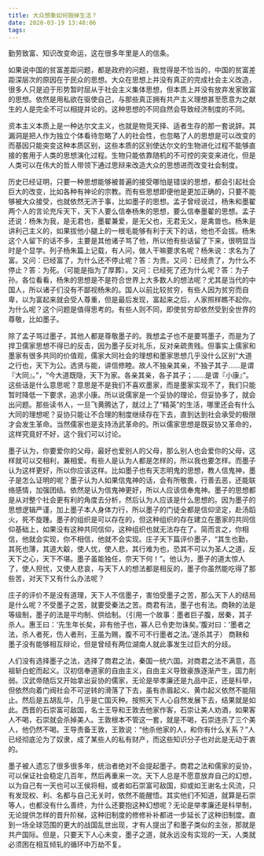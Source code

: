 ```yaml
---
title: 大众想象如何毁掉生活？
date: 2020-03-19 13:48:06
tags:
---
```



勤劳致富、知识改变命运，这在很多年里是人的信条。

如果说中国的贫富差距问题，都是政府的问题，我觉得是不恰当的，中国的贫富差距深层次的原因在于民众的思想。大众在思想上并没有真正的完成社会主义改造，很多人只是迫于形势暂时屈从于社会主义集体思想，但本质上并没有放弃发家致富的思想。依然是用私欲在驱使自己，与那些真正拥有共产主义理想甚至愿意为之献生的人是完全不可以相提并论的。这种思想的不同自然会导致经济制度的不同。

资本主义本质上是一种达尔文主义，也就是物竞天择、适者生存的那一套说辞。其漏洞是把人作为独立个体看待忽略了人的社会性，也忽略了人的思想是可以改变的而基因只能突变这种本质区别，这些本质的区别使达尔文的生物进化过程不能够直接的套用于人类的思想演化过程。生物只能依靠随机的不可控的突变来进化，但是人类可以在伟大的哲人带领下通过思辩来改造大众的思想进而改变社会制度。

历史已经证明，只要一种思想能够被普遍的接受哪怕是错误的思想，都会引起社会巨大的改变，比如各种有神论的宗教。而有些思想即便他是更加正确的，只要不能够被大众接受，也就依然无济于事，比如墨子的思想。孟子曾经说过，杨朱和墨翟两个人的言论充斥天下，天下人要么信奉杨朱的思想，要么信奉墨翟的思想。孟子还说：杨朱为我，是无君也，墨翟兼爱，是无父也，无君无父，是禽兽也。杨朱是讲利己主义的，如果拔他小腿上的一根毛能够有利于天下的话，他也不会拔。杨朱这个人留下的话不多，主要是其他诸子骂了他，所以他有些话留了下来，很明显当时是个显学。列子杨朱篇上记载，有人问，做人干嘛要求名呢？杨朱说：求名为了富。又问：已经富了，为什么还不停止呢？答：为贵。又问：已经贵了，为什么不停止？答：为死。（可能是指为了厚葬）。又问：已经死了还为什么呢？答：为子孙。各位看看，杨朱的思想是不是符合世界上大多数人的想法呢？尤其是当代的中国人，所以诸子们没有不鄙视杨朱的。国人以前比较贫穷，有些人因为贫穷而自卑，以为富起来就会受人尊重，但是最后发现，富起来之后，人家照样瞧不起你。为什么呢？这个问题是值得思考的。有些人则不同，即使贫穷却依然受到全世界的尊敬，比如墨子。

除了孟子骂过墨子，其他人都是尊敬墨子的。我想孟子也不是要骂墨子，而是为了捍卫儒家思想不得已的反击，因为墨子反对礼乐，反对亲疏贵贱。但事实上儒家和墨家有很多共同的价值观，儒家大同社会的理想和墨家思想几乎没什么区别“大道之行也，天下为公。选贤与能，讲信修睦。故人不独亲其亲，不独子其子……是谓『大同』。”，“今大道既隐，天下为家。各亲其亲，各子其子；……是谓『小康』”。这些话是什么意思呢？意思是不是我们不喜欢墨家，而是墨家实现不了，我们只能暂时降低一下要求，追求小康。所以说儒家是一个妥协的理论，但妥协多了，就会出问题。那些读书人，一旦飞黄腾达了，就过上了“精英”的生活，哪里还会有什么大同的理想呢？妥协只能让不合理的制度继续存在下去，直到达到社会承受的极限才会发生革命。当然儒家也是支持汤武革命的。所以儒家思想是既妥协又革命的，这样究竟好不好，这个我们可以讨论。

墨子认为，你要爱你的父母，最好也爱别人的父母，那么别人也会爱你的父母，这样就可以交相利，兼相爱。有些人是认为人都是怎样的，所以我也要怎样。而墨子认为这样更好，所以你应该这样。比如墨子也有天志明鬼的思想，教人信鬼神，墨子是怎么证明的呢？墨子认为人如果信鬼神的话，会有所敬畏，行善去恶，还能联络感情，加强团结。依然是认为信鬼神更好，所以人应该信奉鬼神。墨子的思想都是从对整个社会更有利的角度去分析，然后认为人应该是什么思想的。因为墨子的思想逻辑严谨，加上墨子本人身体力行，所以墨子的门徒全都是信仰坚定，赴汤蹈火，死不旋踵。墨子的组织是可以存在的，但这种组织的存在建立在墨家的共同信仰基础上，如果没有这种共同信仰，这种组织也就无法存在了。简而言之，你相信，他就会实现，你不相信，他就不会实现。庄子天下篇评价墨子，“其生也勤，其死也薄，其道大觳，使人忧，使人悲，其行难为也，恐其不可以为圣人之道，反天下之心，天下不堪。墨子虽能独任，奈天下何！”。他认为，墨子的道太惊人了，使人担忧，又使人悲哀，与天下人的想法都是相反的，墨子你虽然能吃得了那些苦，对天下又有什么办法呢？

庄子的评价不是没有道理，天下人不信墨子，害怕受墨子之苦，那么天下人的结局是什么呢？不受墨子之苦，就要受秦法之苦。商君有法，墨子也有法。商鞅的法是等级制，墨子的法是平均制、供给制。（引用一个故事：墨者巨子腹，居秦，其子杀人。惠王曰：‘先生年长矣，非有他子也，寡人已令吏勿诛矣。’腹对曰：‘墨者之法，杀人者死，伤人者刑，王虽为赐，腹不可不行墨者之法。’遂杀其子） 商鞅和墨子没有能够相互辩论，但是曾经有两位湖南人就此事发生过巨大的分歧。

人们没有选择墨子之法，选择了商君之法，秦国一统六国。对商君之法不满意，高祖斩白蛇而起义。汉初信奉道家的自由主义，自由主义导致豪族逐渐产生，国力削弱。汉武帝随后又开始拿出妥协的儒家，无论是举孝廉还是九品中正，还是科举，但依然向着门阀社会不可逆转的滑落了下去，虽有赤眉起义、黄巾起义依然不能阻止。然后是五胡乱华，几乎是亡国灭种。按照天下人心自然发展下去，结果就是如此。西晋的石崇富可敌国，名士王导和王敦去他家作客，石崇让美人劝酒，如果客人不喝，石崇就会杀掉美人。王敦根本不管这一套，就是不喝，石崇连杀了三个美人，他仍然不喝。王导责备王敦，王敦说：“他杀他家的人，和你有什么关系？”人已经彻底沦为了奴隶，成了某些人的私有财产，而这些知识分子也对此是无动于衷的。

墨子被人遗忘了很多很多年，统治者绝对不会提起墨子。商君之法和儒家的妥协，可以保证社会稳定几百年，然后再重来一次。天下人总是不愿意放弃自己的幻想，以为自己有一天也可以王侯将相，或者如石崇富可敌国，抑或如王谢名士风流，只有发现权、利、名都与自己无关时，依然不能醒悟。其实他们不知道，就算是石崇等人，也都没有什么善终，为什么还要抱这种幻想呢？无论是举孝廉还是科举制，无论提供怎样的晋升阶梯，这种旧制度的修修补补都进一步延长了这种旧制度。直到一场全球范围的更大的战国乱世出现，才有人提出了和墨子类似的主张，那就是共产国际。但是，只要天下人心未变，墨子之道，就永远没有实现的一天，人类就必须困在相互倾轧的循环中万劫不复。
